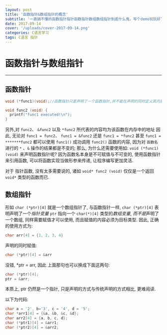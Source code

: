 ```yaml
---
layout: post
title: '函数指针&数组指针的概念'
subtitle: '一直搞不懂的函数指针指针函数指针数组数组指针到底什么鬼，写个demo玩玩好了，顺便记录下到底发生了什么'
date: 2017-09-14
cover: '/uploads/cover-2017-09-14.png'
categories: C语言学习
tags: C语言 指针
---
```


# 函数指针与数组指针

---

## 函数指针

```c
void (*func1)(void);//函数指针只是声明了一个函数指针,并不能在声明的同时定义其内容

void func2 (void) {
  printf("func1 executed!\n");
}
```

另外,对 `func2`、 `&func2` 以及 `*func2` 所代表的内容均为该函数在内存中的地址
因此, 无论对 `func1 = func2`、 `func1 = &func2` 还是 `func1 = *func2` 甚至  `func1 = *******func2` 都可以使用 `func1()` 成功调用 `func2()` 函数的内容, 因为对 `函数名` 进行的 `*` 、`&` 操作的结果都是不变的;
那么, 为什么还需要使用如: `void (*func1)(void)` 来声明函数指针呢? 因为函数名本身是不可赋值与不可变的, 使用函数指针来引用函数, 可以将函数实现当做形参来传递, 让程序编写更加灵活.

对于 指针函数, 没有太多需要说的, 诸如 `void* func2 (void)` 仅仅是一个返回 `void*` 类型的函数而已.

## 数组指针
形如 `char (*ptr)[4]` 就是一个数组指针了, 与函数指针一样, `char (*ptr)[4]` 表明声明了一个*指针变量* `ptr` 指向一个 `char(*)[4]` 类型的*数组变量*, *而不是*声明了一个数组, 同样需要赋值才可以使用, 而且赋值的内容必须为目标类型.
因此, 正确的使用方式为:

```c
char arr[4] = {1, 2, 3, 4}
```

声明的同时赋值:

```c
char (*ptr)[4] = &arr
```

没错, *ptr = arr, 因此 上面那句也可以换成下面这两句:

```c
char (*ptr)[4];
ptr = &arr;
```

本质上, ptr 仍然是一个指针, 只是声明的方式与传统声明的方式相比, 更难阅读.

以下为代码:

```c
char a = '2', b='3', c = '4', d = '5';
char *arr1[4] = {&a, &b, &c, &d};
char arr2[4] = {a, b, c, d};
char (*ptr1)[4] = &arr1;
char (*ptr2)[4] = &arr2;
```

